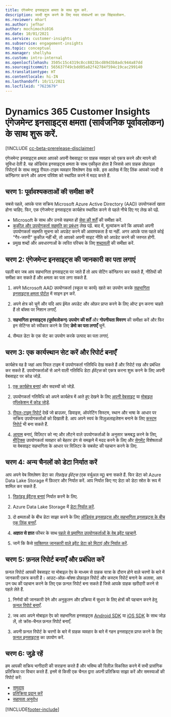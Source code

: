```yaml
---
title: एंगेजमेन्ट इनसाइट्स क्षमता के साथ शुरू करें.
description: जल्दी शुरू करने के लिए मदद संसाधनों का एक सिंहावलोकन.
ms.reviewer: mhart
ms.author: jefhar
author: mochimochi016
ms.date: 10/01/2021
ms.service: customer-insights
ms.subservice: engagement-insights
ms.topic: conceptual
ms.manager: shellyha
ms.custom: intro-internal
ms.openlocfilehash: 3505c15c4319c8cc8823bcd89d3b8adc944a87dd
ms.sourcegitcommit: 565637f49cbdd05a82f42784f594c19cac299140
ms.translationtype: HT
ms.contentlocale: hi-IN
ms.lasthandoff: 10/11/2021
ms.locfileid: "7623679"
---
```

# <a name="get-started-with-dynamics-365-customer-insights-engagement-insights-capability-public-preview"></a>Dynamics 365 Customer Insights एंगेजमेन्ट इनसाइट्स क्षमता (सार्वजनिक पूर्वावलोकन) के साथ शुरू करें.

[!INCLUDE [cc-beta-prerelease-disclaimer](includes/cc-beta-prerelease-disclaimer.md)]

एंगेजमेन्ट इनसाइट्स क्षमता आपको अपनी वेबसाइट पर ग्राहक व्यवहार को एकत्र करने और मापने की सुविधा देती है. यह ऑडियंस इनसाइट्स क्षमता के साथ एकीकृत होता है जिससे आप ग्राहक प्रोफ़ाइल रिपोर्ट्स के साथ समृद्ध रीयल-टाइम व्यवहार विश्लेषण देख सकें. इस आलेख में दिए लिंक आपको जल्दी से कॉन्फ़िगर करने और अपना परिवेश को स्थापित करने में मदद करते हैं.

## <a name="step-1-review-prerequisites"></a>चरण 1: पूर्वावश्यकताओं की समीक्षा करें

सबसे पहले, आपके पास सक्रिय Microsoft Azure Active Directory (AAD) उपयोगकर्ता खाता होना चाहिए. फिर, एक एंगेजमेन्ट इनसाइट्स कार्यक्षेत्र स्थापित करने से पहले नीचे दिए गए लेख को पढ़ें.

- Microsoft के साथ और उनसे सहमत हों [सेवा की शर्तें](terms-of-service.md) की समीक्षा करें.  
- [कुकीज़ और उपयोगकर्ता सहमति का प्रबंधन](user-consent-storage.md) लेख पढ़ें. बाद में, मूल्यांकन करें कि आपको अपनी उपयोगकर्ता सहमति सूचना को अपडेट करने की आवश्यकता है या नहीं. अगर आपके पास पहले कोई "गैर-जरुरी" कुकीज़ नहीं थी, तो आपको अपनी साइट नीति को अपडेट करने की जरुरत होगी.
- प्रमुख शब्दों और अवधारणाओं के त्वरित परिचय के लिए [शब्दावली](glossary.md) की समीक्षा करें.

## <a name="step-2-explore-engagement-insights"></a>चरण 2: एंगेजमेन्ट इनसाइट्स की जानकारी का पता लगाएं

पहली बार जब आप सहभागिता इनसाइट्स पर जाते हैं तो आप सेटिंग कॉन्फ़िगर कर सकते हैं, नीतियों की समीक्षा कर सकते हैं और क्षमता का पता लगा सकते हैं.

1. अपने Microsoft AAD उपयोगकर्ता (स्कूल या कार्य) खाते का उपयोग करके [सहभागिता इनसाइट्स क्षमता पोर्टल](https://home.ci.ai.dynamics.com/app/engagement-insights) में साइन इन करें.

1. अपने क्षेत्र को चुनें और यदि आप ईमेल अपडेट और ऑफ़र प्राप्त करने के लिए ऑप्ट इन करना चाहते हैं तो बॉक्स पर निशान लगाएँ.

1. **सहभागिता इनसाइट्स (पूर्वावलोकन) उपयोग की शर्तें** और **गोपनीयता विवरण** की समीक्षा करें और फिर इन सेटिंग्स को स्वीकार करने के लिए **डेमो का पता लगाएँ** चुनें.

1. सैम्पल डेटा के एक सेट का उपयोग करके उत्पाद का पता लगाएं.

##  <a name="step-3-set-up-a-workspace-and-create-reports"></a>चरण 3: एक कार्यस्थान सेट करें और रिपोर्ट बनाएँ

कार्यक्षेत्र वह है जहां आप रियल टाइम में उपयोगकर्ता गतिविधि देख सकते हैं और रिपोर्ट रख और प्रबंधित कर सकते हैं. उपयोगकर्ताओं से आने वाली गतिविधि डेटा *ईवेंट्स* को एकत्र करना शुरू करने के लिए अपनी वेबसाइट पर कोड जोड़ें.

1. [एक कार्यक्षेत्र बनाएं](create-workspace.md) और सदस्यों को जोड़ें.

1. उपयोगकर्ता गतिविधि को अपने कार्यक्षेत्र में आते हुए देखने के लिए [अपनी वेबसाइट](instrument-website.md) या [मोबाइल एप्लिकेशन में कोड जोड़ें](developer-resources.md#capture-events-from-mobile-apps).

1. [रीयल-टाइम रिपोर्ट](view-reports.md) देखें जो ब्राउज़र, डिवाइस, ऑपरेटिंग सिस्टम, स्थान और भाषा के आधार पर सक्रिय उपयोगकर्ताओं को दिखाती है. आप अपने स्वयं के विज़ुअलाइज़ेशन बनाने के लिए [कस्टम रिपोर्ट](custom-reports.md) भी बना सकते हैं.

1. [आयाम](dimensions.md) बनाएं, विज़िटर को नए और लौटने वाले उपयोगकर्ताओं के अनुसार क्रमबद्ध करने के लिए, [मीट्रिक्स](metrics.md) उपयोगकर्ता व्यवहार को बेहतर ढंग से समझने में मदद करने के लिए और [सेगमेंट](segments.md) विशेषताओं या वेबसाइट सहभागिता के आधार पर विज़िटर के सबसेट की पहचान करने के लिए.
    
## <a name="step-4-export-data-to-other-channels"></a>चरण 4: अन्य चैनलों को डेटा निर्यात करें

आप अपने वेब विश्लेषण डेटा का *रिफ़ांइड ईवेंट्स* (एक वर्चुअल व्यू) बना सकते हैं. फिर डेटा को Azure Data Lake Storage में फ़िल्टर और निर्यात करें. आप निर्यात किए गए डेटा को डेटा स्रोत के रूप में शामिल कर सकते हैं.

1. [रिफ़ांइड ईवेंट्स बनाएं](refined-events.md) निर्यात करनें के लिए.

1. Azure Data Lake Storage में [डेटा निर्यात करें](export-events.md).

1. दो क्षमताओं के बीच डेटा साझा करने के लिए [ऑडियंस इनसाइट्स और सहभागिता इनसाइट्स के बीच एक लिंक बनाएँ](integrate-audience-insights-engagement-insights.md).

1. **अज्ञात से ज्ञात** फीचर के साथ [पहले से प्रमाणित उपयोगकर्ताओं के वेब इवेंट पहचानें](unknown-to-known.md).

1. जानें कि कैसे [व्यक्तिगत जानकारी वाले इवेंट डेटा को मिटाएं और निर्यात करें](delete-export-personal-data.md).

## <a name="step-5-create-and-manage-funnel-reports"></a>चरण 5: फ़नल रिपोर्ट बनाएँ और प्रबंधित करें

फ़नल रिपोर्ट आपकी वेबसाइट या मोबाइल ऐप के माध्यम से ग्राहक यात्रा के दौरान होने वाले चरणों के बारे में जानकारी एकत्र करती है। आउट-ऑफ़-बॉक्स प्रोफ़ाइल रिपोर्ट और कस्टम रिपोर्ट बनाने के अलावा, आप उन पथ की पहचान करने के लिए एक फ़नल रिपोर्ट बना सकते हैं जिसे आपके ग्राहक खरीदारी करने से पहले लेते हैं. 

1. निर्णयों की जानकारी देने और अनुकूलन और प्रक्रिया में सुधार के लिए क्षेत्रों की पहचान करने हेतु [फ़नल रिपोर्ट बनाएँ](funnel-reports.md).

1. जब आप अपने मोबाइल ऐप को सहभागिता इनसाइट्स [Android SDK](get-started-android.md) या [iOS SDK](get-started-ios.md) के साथ जोड़ लें, तो क्रॉस-चैनल फ़नल रिपोर्ट बनाएँ.

1. अपनी फ़नल रिपोर्ट के चरणों के बारे में ग्राहक व्यवहार के बारे में गहन इनसाइट्स प्राप्त करने के लिए [फ़नल इनसाइट्स](funnel-reports.md#funnel-insights) का उपयोग करें.
 
## <a name="step-6-stay-connected"></a>चरण 6: जुड़े रहें

हम आपकी सक्रिय भागीदारी की सराहना करते हैं और भविष्य की रिलीज़ विकसित करने में सभी प्रासंगिक प्रतिक्रिया पर विचार करते हैं. इनमें से किसी एक चैनल द्वारा अपनी प्रतिक्रिया साझा करें और समस्याओं की रिपोर्ट करें:
- [समुदाय](https://go.microsoft.com/fwlink/?linkid=2141648)
- [प्रतिक्रिया प्रदान करें](https://go.microsoft.com/fwlink/?linkid=2143222)
- [सहायता अनुरोध](https://go.microsoft.com/fwlink/?linkid=2145734) 


[!INCLUDE[footer-include](../includes/footer-banner.md)]
